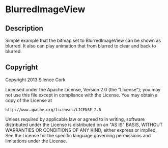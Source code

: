 BlurredImageView
==============

Description
--------------

Simple example that the bitmap set to BlurredImageView can be shown as blurred. 
It also can play animation that from blurred to clear and back to blurred.



Copyright
--------------

Copyright 2013 Silence Cork

Licensed under the Apache License, Version 2.0 (the "License");
you may not use this file except in compliance with the License.
You may obtain a copy of the License at

    http://www.apache.org/licenses/LICENSE-2.0

Unless required by applicable law or agreed to in writing, software
distributed under the License is distributed on an "AS IS" BASIS,
WITHOUT WARRANTIES OR CONDITIONS OF ANY KIND, either express or implied.
See the License for the specific language governing permissions and
limitations under the License.